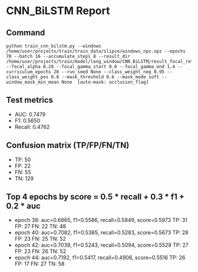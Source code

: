 # CNN_BiLSTM Report

## Command
```
python train_cnn_bilstm.py --windows /home/user/projects/train/train_data/slipce/windows_npz.npz --epochs 70 --batch 16 --accumulate_steps 8 --result_dir /home/user/projects/train/model/long_window/CNN_BiLSTM/result_focal_refine/cw04_fg05 --focal_alpha 0.28 --focal_gamma_start 0.0 --focal_gamma_end 1.4 --curriculum_epochs 20 --run_seed None --class_weight_neg 0.95 --class_weight_pos 0.8 --mask_threshold 0.6 --mask_mode soft --window_mask_min_mean None  [auto-mask: occlusion_flag]
```

## Test metrics
- AUC: 0.7479
- F1: 0.5650
- Recall: 0.4762
## Confusion matrix (TP/FP/FN/TN)
- TP: 50
- FP: 22
- FN: 55
- TN: 129

## Top 4 epochs by score = 0.5 * recall + 0.3 * f1 + 0.2 * auc
- epoch 38: auc=0.6865, f1=0.5586, recall=0.5849, score=0.5973  TP: 31 FP: 27 FN: 22 TN: 48
- epoch 40: auc=0.7082, f1=0.5385, recall=0.5283, score=0.5673  TP: 28 FP: 23 FN: 25 TN: 52
- epoch 42: auc=0.7039, f1=0.5243, recall=0.5094, score=0.5528  TP: 27 FP: 23 FN: 26 TN: 52
- epoch 44: auc=0.7192, f1=0.5417, recall=0.4906, score=0.5516  TP: 26 FP: 17 FN: 27 TN: 58
